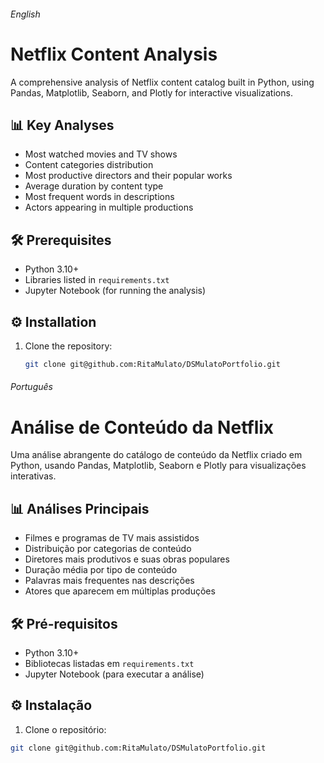 ###### English
# Netflix Content Analysis

A comprehensive analysis of Netflix content catalog built in Python, using Pandas, Matplotlib, Seaborn, and Plotly for interactive visualizations.

## 📊 Key Analyses
- Most watched movies and TV shows
- Content categories distribution
- Most productive directors and their popular works
- Average duration by content type
- Most frequent words in descriptions
- Actors appearing in multiple productions

## 🛠️ Prerequisites
- Python 3.10+
- Libraries listed in `requirements.txt`
- Jupyter Notebook (for running the analysis)

## ⚙️ Installation
1. Clone the repository:
   ```bash
   git clone git@github.com:RitaMulato/DSMulatoPortfolio.git


###### Português
# Análise de Conteúdo da Netflix

Uma análise abrangente do catálogo de conteúdo da Netflix criado em Python, usando Pandas, Matplotlib, Seaborn e Plotly para visualizações interativas.

## 📊 Análises Principais
- Filmes e programas de TV mais assistidos
- Distribuição por categorias de conteúdo
- Diretores mais produtivos e suas obras populares
- Duração média por tipo de conteúdo
- Palavras mais frequentes nas descrições
- Atores que aparecem em múltiplas produções

## 🛠️ Pré-requisitos
- Python 3.10+
- Bibliotecas listadas em `requirements.txt`
- Jupyter Notebook (para executar a análise)

## ⚙️ Instalação
1. Clone o repositório:
```bash
git clone git@github.com:RitaMulato/DSMulatoPortfolio.git